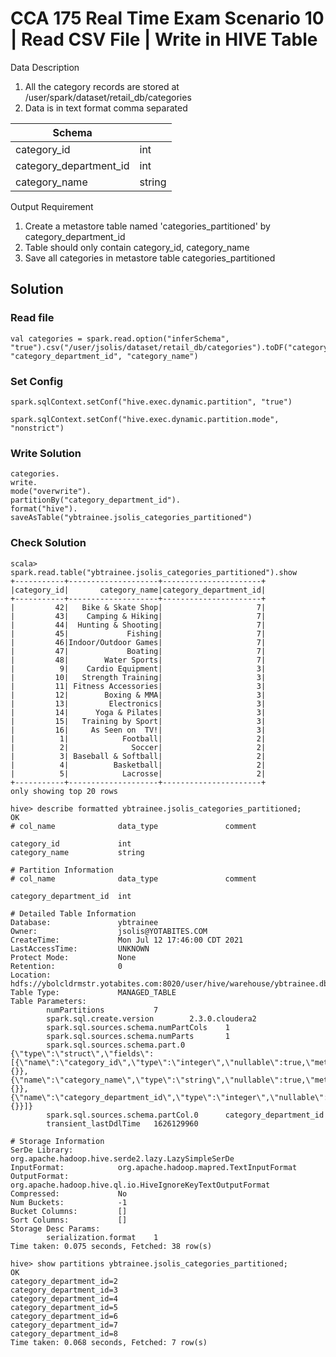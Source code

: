 # CCA 175 Real Time Exam Scenario 10 | Read CSV File | Write in HIVE Table

Data Description

1.  All the category records are stored at /user/spark/dataset/retail_db/categories
2.  Data is in text format comma separated

| Schema                 |        |
| ---------------------- | ------ |
| category_id            | int    |
| category_department_id | int    |
| category_name          | string |

Output Requirement

1.  Create a metastore table named 'categories_partitioned' by category_department_id
2.  Table should only contain category_id, category_name
3.  Save all categories in metastore table categories_partitioned

## Solution

### Read file

```
val categories = spark.read.option("inferSchema", "true").csv("/user/jsolis/dataset/retail_db/categories").toDF("category_id", "category_department_id", "category_name")
```

### Set Config

```
spark.sqlContext.setConf("hive.exec.dynamic.partition", "true")

spark.sqlContext.setConf("hive.exec.dynamic.partition.mode", "nonstrict")
```

### Write Solution

```
categories.
write.
mode("overwrite").
partitionBy("category_department_id").
format("hive").
saveAsTable("ybtrainee.jsolis_categories_partitioned")
```

### Check Solution

```
scala> spark.read.table("ybtrainee.jsolis_categories_partitioned").show
+-----------+--------------------+----------------------+
|category_id|       category_name|category_department_id|
+-----------+--------------------+----------------------+
|         42|   Bike & Skate Shop|                     7|
|         43|    Camping & Hiking|                     7|
|         44|  Hunting & Shooting|                     7|
|         45|             Fishing|                     7|
|         46|Indoor/Outdoor Games|                     7|
|         47|             Boating|                     7|
|         48|        Water Sports|                     7|
|          9|    Cardio Equipment|                     3|
|         10|   Strength Training|                     3|
|         11| Fitness Accessories|                     3|
|         12|        Boxing & MMA|                     3|
|         13|         Electronics|                     3|
|         14|      Yoga & Pilates|                     3|
|         15|   Training by Sport|                     3|
|         16|     As Seen on  TV!|                     3|
|          1|            Football|                     2|
|          2|              Soccer|                     2|
|          3| Baseball & Softball|                     2|
|          4|          Basketball|                     2|
|          5|            Lacrosse|                     2|
+-----------+--------------------+----------------------+
only showing top 20 rows
```

```
hive> describe formatted ybtrainee.jsolis_categories_partitioned;
OK
# col_name              data_type               comment

category_id             int
category_name           string

# Partition Information
# col_name              data_type               comment

category_department_id  int

# Detailed Table Information
Database:               ybtrainee
Owner:                  jsolis@YOTABITES.COM
CreateTime:             Mon Jul 12 17:46:00 CDT 2021
LastAccessTime:         UNKNOWN
Protect Mode:           None
Retention:              0
Location:               hdfs://ybolcldrmstr.yotabites.com:8020/user/hive/warehouse/ybtrainee.db/jsolis_categories_partitioned
Table Type:             MANAGED_TABLE
Table Parameters:
        numPartitions           7
        spark.sql.create.version        2.3.0.cloudera2
        spark.sql.sources.schema.numPartCols    1
        spark.sql.sources.schema.numParts       1
        spark.sql.sources.schema.part.0 {\"type\":\"struct\",\"fields\":[{\"name\":\"category_id\",\"type\":\"integer\",\"nullable\":true,\"metadata\":{}},{\"name\":\"category_name\",\"type\":\"string\",\"nullable\":true,\"metadata\":{}},{\"name\":\"category_department_id\",\"type\":\"integer\",\"nullable\":true,\"metadata\":{}}]}
        spark.sql.sources.schema.partCol.0      category_department_id
        transient_lastDdlTime   1626129960

# Storage Information
SerDe Library:          org.apache.hadoop.hive.serde2.lazy.LazySimpleSerDe
InputFormat:            org.apache.hadoop.mapred.TextInputFormat
OutputFormat:           org.apache.hadoop.hive.ql.io.HiveIgnoreKeyTextOutputFormat
Compressed:             No
Num Buckets:            -1
Bucket Columns:         []
Sort Columns:           []
Storage Desc Params:
        serialization.format    1
Time taken: 0.075 seconds, Fetched: 38 row(s)
```

```
hive> show partitions ybtrainee.jsolis_categories_partitioned;
OK
category_department_id=2
category_department_id=3
category_department_id=4
category_department_id=5
category_department_id=6
category_department_id=7
category_department_id=8
Time taken: 0.068 seconds, Fetched: 7 row(s)
```
